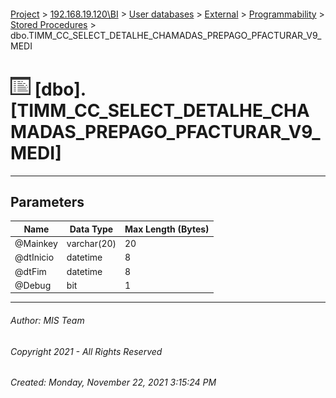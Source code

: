#### 

[Project](../../../../../index.md) > [192.168.19.120\\BI](../../../../index.md) > [User databases](../../../index.md) > [External](../../index.md) > [Programmability](../index.md) > [Stored Procedures](Stored_Procedures.md) > dbo.TIMM_CC_SELECT_DETALHE_CHAMADAS_PREPAGO_PFACTURAR_V9_MEDI

# ![Stored Procedures](../../../../../Images/StoredProcedure32.png) [dbo].[TIMM_CC_SELECT_DETALHE_CHAMADAS_PREPAGO_PFACTURAR_V9_MEDI]

---

## <a name="#parameters"></a>Parameters

| Name | Data Type | Max Length (Bytes) |
|---|---|---|
| @Mainkey | varchar(20) | 20 |
| @dtInicio | datetime | 8 |
| @dtFim | datetime | 8 |
| @Debug | bit | 1 |


---

###### Author:  MIS Team

###### Copyright 2021 - All Rights Reserved

###### Created: Monday, November 22, 2021 3:15:24 PM

